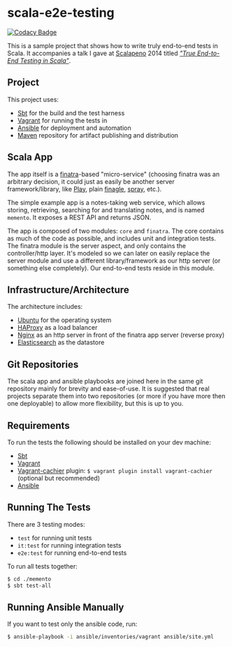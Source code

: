 # scala-e2e-testing

[![Codacy Badge](https://api.codacy.com/project/badge/Grade/8109edae2bb74494a24cd21f7419de28)](https://app.codacy.com/app/ktpentester/scala-e2e-testing?utm_source=github.com&utm_medium=referral&utm_content=ktpentester/scala-e2e-testing&utm_campaign=Badge_Grade_Dashboard)

This is a sample project that shows how to write truly end-to-end tests in Scala. It accompanies a talk I gave at [Scalapeno](http://www.scalapeno.org.il/) 2014 titled [*"True End-to-End Testing in Scala"*](http://orrsella.com/2014/09/24/true-end-to-end-testing-in-scala-scalapeno-2014-talk/).

## Project

This project uses:

* [Sbt](http://www.scala-sbt.org/) for the build and the test harness
* [Vagrant](http://www.vagrantup.com/) for running the tests in
* [Ansible](http://www.ansible.com/) for deployment and automation
* [Maven](http://maven.apache.org/) repository for artifact publishing and distribution

## Scala App

The app itself is a [finatra](http://finatra.info/)-based "micro-service" (choosing finatra was an arbitrary decision, it could just as easily be another server framework/library, like [Play](https://playframework.com/), plain [finagle](https://twitter.github.io/finagle/), [spray](http://spray.io/), etc.).

The simple example app is a notes-taking web service, which allows storing, retrieving, searching for and translating notes, and is named `memento`. It exposes a REST API and returns JSON.

The app is composed of two modules: `core` and `finatra`. The core contains as much of the code as possible, and includes unit and integration tests. The finatra module is the server aspect, and only contains the controller/http layer. It's modeled so we can later on easily replace the server module and use a different library/framework as our http server (or something else completely). Our end-to-end tests reside in this module.

## Infrastructure/Architecture

The architecture includes:

* [Ubuntu](http://www.ubuntu.com/server) for the operating system
* [HAProxy](http://www.haproxy.org/) as a load balancer
* [Nginx](http://nginx.org/) as an http server in front of the finatra app server (reverse proxy)
* [Elasticsearch](http://www.elasticsearch.org/) as the datastore

## Git Repositories

The scala app and ansible playbooks are joined here in the same git repository mainly for brevity and ease-of-use. It is suggested that real projects separate them into two repositories (or more if you have more then one deployable) to allow more flexibility, but this is up to you.

## Requirements

To run the tests the following should be installed on your dev machine:

* [Sbt](http://www.scala-sbt.org/)
* [Vagrant](https://www.vagrantup.com/downloads.html)
* [Vagrant-cachier](https://github.com/fgrehm/vagrant-cachier) plugin: `$ vagrant plugin install vagrant-cachier` (optional but recommended)
* [Ansible](http://www.ansible.com/)

## Running The Tests

There are 3 testing modes:

* `test` for running unit tests
* `it:test` for running integration tests
* `e2e:test` for running end-to-end tests

To run all tests together:

```bash
$ cd ./memento
$ sbt test-all
```

## Running Ansible Manually

If you want to test only the ansible code, run:

```bash
$ ansible-playbook -i ansible/inventories/vagrant ansible/site.yml
```

